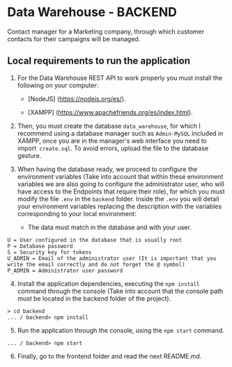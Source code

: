 # Data Warehouse - BACKEND
Contact manager for a Marketing company, through which customer contacts for their campaigns will be managed.

## Local requirements to run the application
1. For the Data Warehouse REST API to work properly you must install the following on your computer:

    - [NodeJS] (https://nodejs.org/es/).

    - [XAMPP] (https://www.apachefriends.org/es/index.html).
        

2. Then, you must create the database `data_warehouse`, for which I recommend using a database manager such as `Admin-MySQL` included in XAMPP, once you are in the manager's web interface you need to import` create.sql`. To avoid errors, upload the file to the database gesture.

3. When having the database ready, we proceed to configure the environment variables (Take into account that within these environment variables we are also going to configure the administrator user, who will have access to the Endpoints that require their role), for which you must modify the file `.env` in the `backend` folder. Inside the `.env` you will detail your environment variables replacing the description with the variables corresponding to your local environment:
    * The data must match in the database and with your user.

```
U = User configured in the database that is usually root
P = Database password
S = Security key for tokens
U_ADMIN = Email of the administrator user (It is important that you write the email correctly and do not forget the @ symbol)
P_ADMIN = Administrator user password
```

4. Install the application dependencies, executing the `npm install` command through the console (Take into account that the console path must be located in the backend folder of the project).

```
> cd backend
... / backend> npm install

```

5. Run the application through the console, using the `npm start` command.

```
... / backend> npm start

```

6. Finally, go to the frontend folder and read the next README.md.
